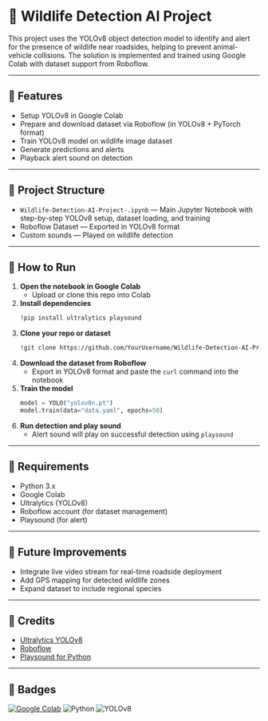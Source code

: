 # 🐾 Wildlife Detection AI Project

This project uses the YOLOv8 object detection model to identify and alert for the presence of wildlife near roadsides, helping to prevent animal-vehicle collisions. The solution is implemented and trained using Google Colab with dataset support from Roboflow.

---

## 📌 Features

- Setup YOLOv8 in Google Colab
- Prepare and download dataset via Roboflow (in YOLOv8 + PyTorch format)
- Train YOLOv8 model on wildlife image dataset
- Generate predictions and alerts
- Playback alert sound on detection

---

## 📁 Project Structure

- `Wildlife-Detection-AI-Project-.ipynb` — Main Jupyter Notebook with step-by-step YOLOv8 setup, dataset loading, and training
- Roboflow Dataset — Exported in YOLOv8 format
- Custom sounds — Played on wildlife detection

---

## 🚀 How to Run

1. **Open the notebook in Google Colab**
   - Upload or clone this repo into Colab
2. **Install dependencies**
   ```bash
   !pip install ultralytics playsound
   ```
3. **Clone your repo or dataset**
   ```bash
   !git clone https://github.com/YourUsername/Wildlife-Detection-AI-Project
   ```
4. **Download the dataset from Roboflow**
   - Export in YOLOv8 format and paste the `curl` command into the notebook
5. **Train the model**
   ```python
   model = YOLO("yolov8n.pt")
   model.train(data="data.yaml", epochs=50)
   ```
6. **Run detection and play sound**
   - Alert sound will play on successful detection using `playsound`

---

## 🧰 Requirements

- Python 3.x
- Google Colab
- Ultralytics (YOLOv8)
- Roboflow account (for dataset management)
- Playsound (for alert)

---

## 📌 Future Improvements

- Integrate live video stream for real-time roadside deployment
- Add GPS mapping for detected wildlife zones
- Expand dataset to include regional species

---

## 🤝 Credits

- [Ultralytics YOLOv8](https://github.com/ultralytics/ultralytics)
- [Roboflow](https://roboflow.com/)
- [Playsound for Python](https://pypi.org/project/playsound/)

---

## 📛 Badges

[![Google Colab](https://colab.research.google.com/assets/colab-badge.svg)](https://colab.research.google.com/)
![Python](https://img.shields.io/badge/Python-3.10-blue)
![YOLOv8](https://img.shields.io/badge/YOLOv8-ultralytics-orange)

